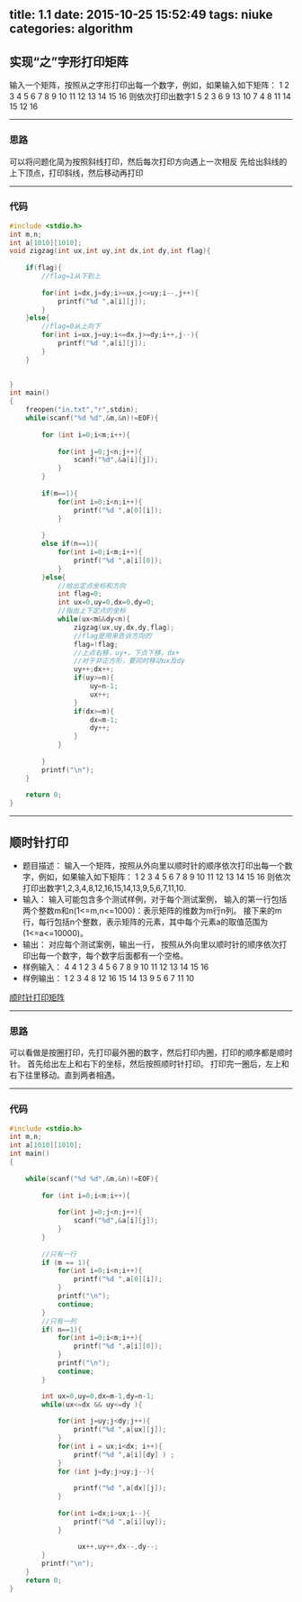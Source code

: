 title: 1.1
date: 2015-10-25 15:52:49
tags: niuke
categories: algorithm
---

## 实现“之”字形打印矩阵

输入一个矩阵，按照从之字形打印出每一个数字，例如，如果输入如下矩阵：
1 2 3 4
5 6 7 8
9 10 11 12
13 14 15 16
则依次打印出数字1 5 2 3 6 9 13 10 7 4 8 11 14 15 12 16

<!--more-->

---

### 思路
可以将问题化简为按照斜线打印，然后每次打印方向遇上一次相反
先给出斜线的上下顶点，打印斜线，然后移动再打印

---
### 代码

```c++
#include <stdio.h>
int m,n;
int a[1010][1010];
void zigzag(int ux,int uy,int dx,int dy,int flag){
	
	if(flag){
		//flag=1从下到上 
		
		for(int i=dx,j=dy;i>=ux,j<=uy;i--,j++){
			printf("%d ",a[i][j]);
		}
	}else{
		//flag=0从上向下
		for(int i=ux,j=uy;i<=dx,j>=dy;i++,j--){
			printf("%d ",a[i][j]);
		}
	}
	

}
int main()
{
	freopen("in.txt","r",stdin);
	while(scanf("%d %d",&m,&n)!=EOF){
		
		for (int i=0;i<m;i++){
			
			for(int j=0;j<n;j++){
				scanf("%d",&a[i][j]);
			}
		}
		
		if(m==1){
			for(int i=0;i<n;i++){
				printf("%d ",a[0][i]);
			}
			
		}
		else if(n==1){
			for(int i=0;i<m;i++){
				printf("%d ",a[i][0]);
			}
		}else{
			//给出定点坐标和方向
			int flag=0;
			int ux=0,uy=0,dx=0,dy=0;
			//指出上下定点的坐标 
			while(ux<m&&dy<n){
				zigzag(ux,uy,dx,dy,flag);
				//flag是用来告诉方向的 
				flag=!flag;
				//上点右移，uy+，下点下移，dx+
				//对于非正方形，要同时移动ux及dy 
				uy++;dx++;
				if(uy>=n){
					uy=n-1;
					ux++;
				}
				if(dx>=m){
					dx=m-1;
					dy++;
				}
			}
 	
		}
		printf("\n");
	}
	
	return 0;
}
```

---

## 顺时针打印

- 题目描述：
输入一个矩阵，按照从外向里以顺时针的顺序依次打印出每一个数字，例如，如果输入如下矩阵：
1 2 3 4
5 6 7 8
9 10 11 12
13 14 15 16
则依次打印出数字1,2,3,4,8,12,16,15,14,13,9,5,6,7,11,10.
- 输入：
输入可能包含多个测试样例，对于每个测试案例，
输入的第一行包括两个整数m和n(1<=m,n<=1000)：表示矩阵的维数为m行n列。
接下来的m行，每行包括n个整数，表示矩阵的元素，其中每个元素a的取值范围为(1<=a<=10000)。
- 输出：
对应每个测试案例，输出一行，
按照从外向里以顺时针的顺序依次打印出每一个数字，每个数字后面都有一个空格。
- 样例输入：
4 4
1 2 3 4
5 6 7 8
9 10 11 12
13 14 15 16
- 样例输出：
1 2 3 4 8 12 16 15 14 13 9 5 6 7 11 10 

[顺时针打印矩阵](http://ac.jobdu.com/problem.php?pid=1391 "http://ac.jobdu.com/problem.php?pid=1391")

---

### 思路

可以看做是按圈打印，先打印最外圈的数字，然后打印内圈，打印的顺序都是顺时针。
首先给出左上和右下的坐标，然后按照顺时针打印。
打印完一圈后，左上和右下往里移动。直到两者相遇。

---

### 代码

```c++
#include <stdio.h>
int m,n;
int a[1010][1010];
int main()
{
     
    while(scanf("%d %d",&m,&n)!=EOF){
         
        for (int i=0;i<m;i++){
             
            for(int j=0;j<n;j++){
                scanf("%d",&a[i][j]);
            }
        }
         
        //只有一行
        if (m == 1){
            for(int i=0;i<n;i++){
                printf("%d ",a[0][i]);
            }
            printf("\n");
            continue;
        }
        //只有一列
        if( n==1){
            for(int i=0;i<m;i++){
                printf("%d ",a[i][0]);
            }
            printf("\n");
            continue;
        }

        int ux=0,uy=0,dx=m-1,dy=n-1;
        while(ux<=dx && uy<=dy ){
             
            for(int j=uy;j<dy;j++){
                printf("%d ",a[ux][j]);
            }
            for(int i = ux;i<dx; i++){
                printf("%d ",a[i][dy] ) ;
            }
            for (int j=dy;j>uy;j--){
                 
                printf("%d ",a[dx][j]);
            }
             
            for(int i=dx;i>ux;i--){
                printf("%d ",a[i][uy]);
            }
             
                 ux++,uy++,dx--,dy--;
        }
        printf("\n");
    }
    return 0;
}
```
